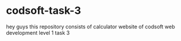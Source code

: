 # codsoft-task-3
hey guys this repository consists of calculator website of codsoft web development level 1 task 3

